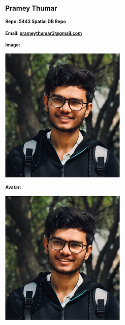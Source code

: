 ## Pramey Thumar
#### Repo: 5443 Spatial DB Repo
#### Email: prameythumar3@gmail.com
#### Image:
![Albert Einstein](/images/profile.png)
#### Avatar:
![Avatar](/images/profile.png)